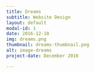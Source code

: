 ```yaml
---
title: Dreams
subtitle: Website Design
layout: default
modal-id: 1
date: 2016-12-18
img: dreams.png
thumbnail: dreams-thumbnail.png
alt: image-dreams
project-date: December 2016

---
```

